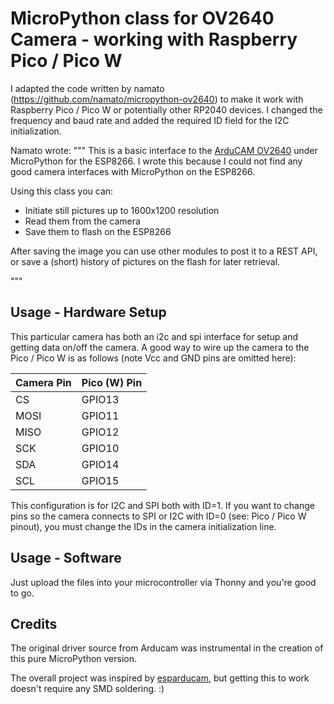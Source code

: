 
# MicroPython class for OV2640 Camera - working with Raspberry Pico / Pico W

I adapted the code written by namato (https://github.com/namato/micropython-ov2640) to make it work with Raspberry Pico / Pico W or potentially other RP2040 devices. I changed the frequency and baud rate and added the required ID field for the I2C initialization.

Namato wrote:
"""
This is a basic interface to the [ArduCAM OV2640](http://www.arducam.com/camera-modules/2mp-ov2640/) under MicroPython for the ESP8266.  I wrote this because I could not find any good camera interfaces with MicroPython on the ESP8266.

Using this class you can:
* Initiate still pictures up to 1600x1200 resolution
* Read them from the camera
* Save them to flash on the ESP8266

After saving the image you can use other modules to post it to a REST API,
or save a (short) history of pictures on the flash for later retrieval.

"""

## Usage - Hardware Setup

This particular camera has both an i2c and spi interface for setup and
getting data on/off the camera.  A good way to wire up the camera to
the Pico / Pico W is as follows (note Vcc and GND pins are omitted here):

 Camera Pin | Pico (W) Pin  |
| --------- | ------------- |
| CS        | GPIO13        |
| MOSI      | GPIO11        |
| MISO      | GPIO12        |
| SCK       | GPIO10        |
| SDA       | GPIO14        |
| SCL       | GPIO15        |

This configuration is for I2C and SPI both with ID=1. If you want to change pins so the camera connects to SPI or I2C with ID=0 (see: Pico / Pico W pinout), you must change the IDs in the camera initialization line.

## Usage - Software

Just upload the files into your microcontroller via Thonny and you're good to go.

## Credits

The original driver source from Arducam was instrumental in the creation of this pure
MicroPython version.

The overall project was inspired by
[esparducam](https://johan.kanflo.com/building-the-esparducam/), but
getting this to work doesn't require any SMD soldering. :)


